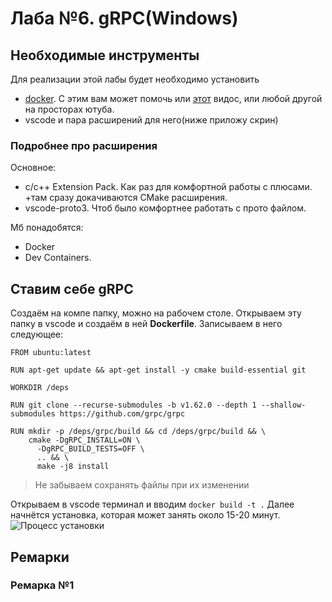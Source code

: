 # Лаба №6. gRPC(Windows)
## Необходимые инструменты
Для реализации этой лабы будет необходимо установить 
* [docker](https://docs.docker.com/desktop/install/windows-install/). С этим вам может помочь или [этот](https://www.youtube.com/watch?v=ZyBBv1JmnWQ&ab_channel=TheBinaryBits) видос, или любой другой на просторах ютуба.
* vscode и пара расширений для него(ниже приложу скрин)

### Подробнее про расширения
Основное:
* c/c++ Extension Pack. Как раз для комфортной работы с плюсами. +там сразу докачиваются CMake расширения.
* vscode-proto3. Чтоб было комфортнее работать с прото файлом.

Мб понадобятся:
* Docker
* Dev Containers. 
## Ставим себе gRPC
Создаём на компе папку, можно на рабочем столе. Открываем эту папку в vscode и создаём в ней **Dockerfile**.
Записываем в него следующее:
```
FROM ubuntu:latest

RUN apt-get update && apt-get install -y cmake build-essential git

WORKDIR /deps

RUN git clone --recurse-submodules -b v1.62.0 --depth 1 --shallow-submodules https://github.com/grpc/grpc

RUN mkdir -p /deps/grpc/build && cd /deps/grpc/build && \
    cmake -DgRPC_INSTALL=ON \
      -DgRPC_BUILD_TESTS=OFF \
      .. && \
      make -j8 install
```
> Не забываем сохранять файлы при их изменении

Открываем в vscode терминал и вводим `docker build -t .`
Далее начнётся установка, которая может занять около 15-20 минут.
![Процесс установки](https://drive.google.com/uc?export=view&id=1paEmANhL-X77LTC7iiB20NSpGRCJeH1l)


## Ремарки
### Ремарка №1



